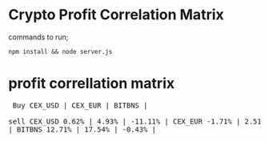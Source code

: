 # Crypto Profit Correlation Matrix

commands to run;

`npm install && node server.js`

 <h1>profit correllation matrix</h1>
                  
<pre/>  Buy     CEX_USD	|	CEX_EUR	|	BITBNS	|	
sell  CEX_USD	  0.62%	  |	4.93%	  |	-11.11%	|
       CEX_EUR	  -1.71%	|	2.51%	  |	-13.16%	|
       BITBNS	   12.71%	|	17.54%	|	-0.43%	|
 </pre>   
   
